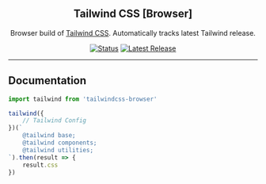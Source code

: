 <h2 align="center">Tailwind CSS [Browser]</h2>
<p align="center">
    Browser build of <a href="https://github.com/tailwindcss/tailwindcss">Tailwind CSS</a>.
    Automatically tracks latest Tailwind release.
</p>

<p align="center">
    <a href="https://github.com/mapgrid/tailwindcss-browser/releases"><img src="https://github.com/mapgrid/tailwindcss-browser/workflows/Publish/badge.svg" alt="Status"></a>
    <a href="https://github.com/mapgrid/tailwindcss-browser/releases"><img src="https://img.shields.io/npm/v/tailwindcss-browser.svg" alt="Latest Release"></a>
</p>

------

## Documentation

```js
import tailwind from 'tailwindcss-browser'

tailwind({
    // Tailwind Config
})(`
    @tailwind base;
    @tailwind components;
    @tailwind utilities;
`).then(result => {
    result.css
})
```
